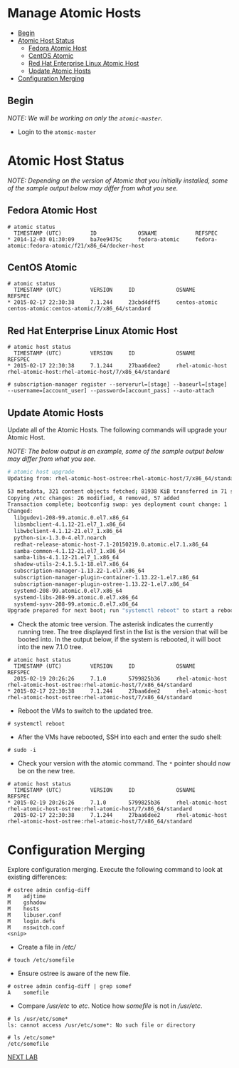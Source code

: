 # Manage Atomic Hosts

<!-- MarkdownTOC depth=4 autolink=true bracket=round -->

- [Begin](#begin)
- [Atomic Host Status](#atomic-host-status)
  - [Fedora Atomic Host](#fedora-atomic-host)
  - [CentOS Atomic](#centos-atomic)
  - [Red Hat Enterprise Linux Atomic Host](#red-hat-enterprise-linux-atomic-host)
  - [Update Atomic Hosts](#update-atomic-hosts)
- [Configuration Merging](#configuration-merging)

<!-- /MarkdownTOC -->

## Begin

_NOTE: We will be working on only the `atomic-master`._

* Login to the `atomic-master`

# Atomic Host Status

_NOTE: Depending on the version of Atomic that you initially installed, some of the sample output below may differ from what you see._

## Fedora Atomic Host
```
# atomic status
  TIMESTAMP (UTC)         ID             OSNAME            REFSPEC
* 2014-12-03 01:30:09     ba7ee9475c     fedora-atomic     fedora-atomic:fedora-atomic/f21/x86_64/docker-host
```

## CentOS Atomic
```
# atomic status
  TIMESTAMP (UTC)         VERSION     ID             OSNAME               REFSPEC
* 2015-02-17 22:30:38     7.1.244     23cbd4dff5     centos-atomic        centos-atomic:centos-atomic/7/x86_64/standard
```

## Red Hat Enterprise Linux Atomic Host

```
# atomic host status
  TIMESTAMP (UTC)         VERSION     ID             OSNAME               REFSPEC
* 2015-02-17 22:30:38     7.1.244     27baa6dee2     rhel-atomic-host     rhel-atomic-host:rhel-atomic-host/7/x86_64/standard

# subscription-manager register --serverurl=[stage] --baseurl=[stage] --username=[account_user] --password=[account_pass] --auto-attach
```

## Update Atomic Hosts

Update all of the Atomic Hosts. The following commands will upgrade your Atomic Host.

_NOTE: The below output is an example, some of the sample output below may differ from what you see._

```bash
# atomic host upgrade
Updating from: rhel-atomic-host-ostree:rhel-atomic-host/7/x86_64/standard

53 metadata, 321 content objects fetched; 81938 KiB transferred in 71 seconds
Copying /etc changes: 26 modified, 4 removed, 57 added
Transaction complete; bootconfig swap: yes deployment count change: 1
Changed:
  libgudev1-208-99.atomic.0.el7.x86_64
  libsmbclient-4.1.12-21.el7_1.x86_64
  libwbclient-4.1.12-21.el7_1.x86_64
  python-six-1.3.0-4.el7.noarch
  redhat-release-atomic-host-7.1-20150219.0.atomic.el7.1.x86_64
  samba-common-4.1.12-21.el7_1.x86_64
  samba-libs-4.1.12-21.el7_1.x86_64
  shadow-utils-2:4.1.5.1-18.el7.x86_64
  subscription-manager-1.13.22-1.el7.x86_64
  subscription-manager-plugin-container-1.13.22-1.el7.x86_64
  subscription-manager-plugin-ostree-1.13.22-1.el7.x86_64
  systemd-208-99.atomic.0.el7.x86_64
  systemd-libs-208-99.atomic.0.el7.x86_64
  systemd-sysv-208-99.atomic.0.el7.x86_64
Upgrade prepared for next boot; run "systemctl reboot" to start a reboot
```

* Check the atomic tree version. The asterisk indicates the currently running tree. The tree displayed first in the list is the version that will be booted into. In the output below, if the system is rebooted, it will boot into the new 7.1.0 tree.

```
# atomic host status
  TIMESTAMP (UTC)         VERSION     ID             OSNAME               REFSPEC
  2015-02-19 20:26:26     7.1.0       5799825b36     rhel-atomic-host     rhel-atomic-host-ostree:rhel-atomic-host/7/x86_64/standard
* 2015-02-17 22:30:38     7.1.244     27baa6dee2     rhel-atomic-host     rhel-atomic-host-ostree:rhel-atomic-host/7/x86_64/standard
```

* Reboot the VMs to switch to the updated tree.

```
# systemctl reboot
```

* After the VMs have rebooted, SSH into each and enter the sudo shell:

```
# sudo -i
```

* Check your version with the atomic command. The `*` pointer should now be on the new tree.

```
# atomic host status
  TIMESTAMP (UTC)         VERSION     ID             OSNAME               REFSPEC
* 2015-02-19 20:26:26     7.1.0       5799825b36     rhel-atomic-host     rhel-atomic-host-ostree:rhel-atomic-host/7/x86_64/standard
  2015-02-17 22:30:38     7.1.244     27baa6dee2     rhel-atomic-host     rhel-atomic-host-ostree:rhel-atomic-host/7/x86_64/standard

```

# Configuration Merging

Explore configuration merging. Execute the following command to look at existing differences:

```
# ostree admin config-diff
M    adjtime
M    gshadow
M    hosts
M    libuser.conf
M    login.defs
M    nsswitch.conf
<snip>
```

* Create a file in _/etc/_

```
# touch /etc/somefile
```

* Ensure ostree is aware of the new file.


```
# ostree admin config-diff | grep somef
A    somefile
```

* Compare _/usr/etc_ to _etc_. Notice how _somefile_ is not in _/usr/etc_.

```
# ls /usr/etc/some*
ls: cannot access /usr/etc/some*: No such file or directory

# ls /etc/some*
/etc/somefile
```

[NEXT LAB](4_svcContainers.md)
